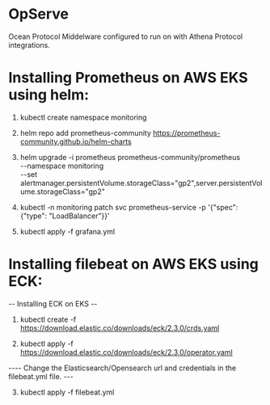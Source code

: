 # OpServe
Ocean Protocol Middelware configured to run on with Athena Protocol integrations. 



Installing Prometheus on AWS EKS using helm:
===========================================

1. kubectl create namespace monitoring

2. helm repo add prometheus-community https://prometheus-community.github.io/helm-charts

3. helm upgrade -i prometheus prometheus-community/prometheus \
    --namespace monitoring \
    --set alertmanager.persistentVolume.storageClass="gp2",server.persistentVolume.storageClass="gp2"

4. kubectl -n monitoring patch svc prometheus-service -p '{"spec": {"type": "LoadBalancer"}}'

5. kubectl apply -f grafana.yml


Installing filebeat on AWS EKS using ECK:
=========================================

--      Installing ECK on EKS     --

1. kubectl create -f https://download.elastic.co/downloads/eck/2.3.0/crds.yaml

2. kubectl apply -f https://download.elastic.co/downloads/eck/2.3.0/operator.yaml

----    Change the Elasticsearch/Opensearch url and credentials in the filebeat.yml file.  ---

3. kubectl apply -f filebeat.yml
